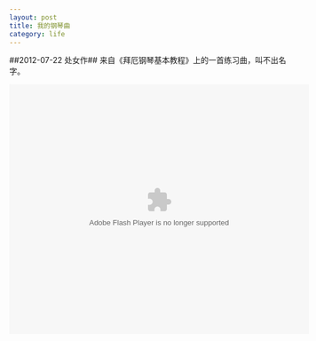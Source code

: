 ```yaml
---
layout: post
title: 我的钢琴曲
category: life
---
```


##2012-07-22 处女作##
来自《拜厄钢琴基本教程》上的一首练习曲，叫不出名字。

<embed src="http://www.tudou.com/v/3OI7NFEnpdU/&resourceId=107872165_05_11_99&bid=05/v.swf" type="application/x-shockwave-flash" allowscriptaccess="always" allowfullscreen="true" wmode="opaque" width="540" height="450"></embed>

